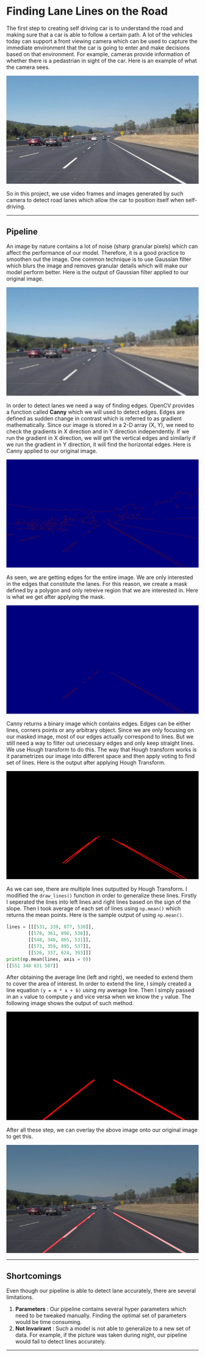 # **Finding Lane Lines on the Road** 
The first step to creating self driving car is to understand the road and making sure that a car is able to follow a certain path. A lot of the vehicles today can support a front viewing camera which can be used to capture the immediate environment that the car is going to enter and make decisions based on that environment. For example, cameras provide information of whether there is a pedastrian in sight of the car. Here is an example of what the camera sees.

![alt text](./assets/Original.jpg "Original")

So in this project, we use video frames and images generated by such camera to detect road lanes which allow the car to position itself when self-driving.

<hr>

## **Pipeline**
An image by nature contains a lot of noise (sharp granular pixels) which can affect the performance of our model. Therefore, it is a good practice to smoothen out the image. One common technique is to use Gaussian filter which blurs the image and removes granular details which will make our model perform better. Here is the output of Gaussian filter applied to our original image. 

![alt text](./assets/gaussian.jpg "Gaussian")

In order to detect lanes we need a way of finding edges. OpenCV provides a function called **Canny** which we will used to detect edges. Edges are defined as sudden change in contrast which is referred to as gradient mathematically. Since our image is stored in a 2-D array (X, Y), we need to check the gradients in X direction and in Y direction independently. If we run the gradient in X direction, we will get the vertical edges and similarly if we run the gradient in Y direction, it will find the horizontal edges. 
Here is Canny applied to our original image.

![alt text](./assets/canny.jpg "Canny")

As seen, we are getting edges for the entire image. We are only interested in the edges that constitute the lanes. For this reason, we create a mask defined by a polygon and only retreive region that we are interested in. Here is what we get after applying the mask.

![alt text](./assets/masked.jpg "Masked")

Canny returns a binary image which contains edges. Edges can be either lines, corners points or any arbitrary object. Since we are only focusing on our masked image, most of our edges actually correspond to lines. But we still need a way to filter out unecessary edges and only keep straight lines. We use Hough transform to do this. The way that Hough transform works is it parametrizes our image into different space and then apply voting to find set of lines. Here is the output after applying Hough Transform.

![alt text](./assets/hough_raw.jpg "Hough Raw")

As we can see, there are multiple lines outputted by Hough Transform. I modified the `draw_lines()` function in order to generalize these lines. Firstly I seperated the lines into left lines and right lines based on the sign of the slope. Then I took average of each set of lines using `np.mean()` which returns the mean points. Here is the sample output of using `np.mean()`.
```python
lines = [[[531, 339, 877, 538]],
        [[578, 361, 898, 538]],
        [[548, 348, 865, 531]],
        [[573, 359, 895, 537]],
        [[526, 337, 624, 393]]]
print(np.mean(lines, axis = 0))
[[551 348 831 507]]
```
After obtaining the average line (left and right), we needed to extend them to cover the area of interest. In order to extend the line, I simply created a line equation `(y = m * x + b)` using my average line. Then I simply passed in an `x` value to compute `y` and vice versa when we know the `y` value.
The following image shows the output of such method.

![alt text](./assets/hough.jpg "Hough")

After all these step, we can overlay the above image onto our original image to get this.

![alt text](./assets/final.jpg "Hough")



[//]: # (Image References)

[image1]: ./examples/grayscale.jpg "Grayscale"

<hr>

## **Shortcomings**
Even though our pipeline is able to detect lane accurately, there are several limitations.

1. **Parameters** : Our pipeline contains several hyper parameters which need to be tweaked manually. Finding the optimal set of parameters would be time consuming.
2. **Not Invarirant** : Such a model is not able to generalize to a new set of data. For example, if the picture was taken during night, our pipeline would fail to detect lines accurately.

<hr>
